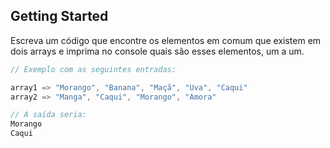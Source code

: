 ## Getting Started

Escreva um código que encontre os elementos em comum que existem em dois arrays e imprima no console quais são esses elementos, um a um.

```java
// Exemplo com as seguintes entradas:

array1 => "Morango", "Banana", "Maçã", "Uva", "Caqui"
array2 => "Manga", "Caqui", "Morango", "Amora"

// A saída seria:
Morango
Caqui
```

